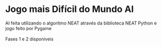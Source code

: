 # Jogo mais Difícil do Mundo AI
AI feita utilizando o algoritmo NEAT através da biblioteca NEAT Python e jogo feito por Pygame
<br>
<br>Fases 1 e 2 disponíveis
